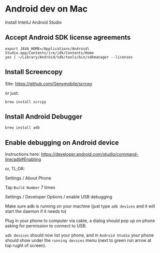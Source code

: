 # Android dev on Mac

Install IntelliJ Android Studio

## Accept Android SDK license agreements

```
export JAVA_HOME=/Applications/Android\ Studio.app/Contents/jre/jdk/Contents/Home
yes | ~/Library/Android/sdk/tools/bin/sdkmanager --licenses
```

## Install Screencopy

Site: <https://github.com/Genymobile/scrcpy>

or just:
```
brew install scrcpy
```

## Install Android Debugger

```
brew install adb
```

## Enable debugging on Android device

Instructions here: <https://developer.android.com/studio/command-line/adb#Enabling>

or, TL;DR:

Settings / About Phone

Tap `Build Number` 7 times

Settings / Developer Options / enable USB debugging

Make sure adb is running on your machine (just type `adb devices` and it will start the daemon if it needs to)

Plug in your phone to computer via cable, a dialog should pop up on phone asking for permission to connect to USB.

`adb devices` should now list your phone, 
and in `Android Studio` your phone should show under the `running devices` menu (next to green run arrow at top rught of screen).

